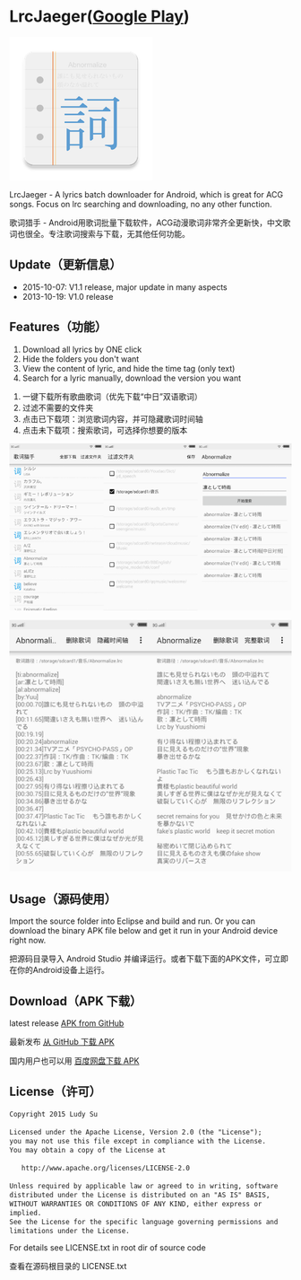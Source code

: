 # LrcJaeger([Google Play](https://play.google.com/store/apps/details?id=orz.ludysu.lrcjaeger))

![](docs/web_hi_res_256.png)

LrcJaeger - A lyrics batch downloader for Android, which is great for ACG songs. Focus on lrc searching and downloading, no any other function. 

歌词猎手 - Android用歌词批量下载软件，ACG动漫歌词非常齐全更新快，中文歌词也很全。专注歌词搜索与下载，无其他任何功能。 

## Update（更新信息）

<ul>
<li>2015-10-07: V1.1 release, major update in many aspects</li>
<li>2013-10-19: V1.0 release</li>
</ul>

## Features（功能）

<ol>
<li>Download all lyrics by ONE click</li>
<li>Hide the folders you don't want</li>
<li>View the content of lyric, and hide the time tag (only text)</li>
<li>Search for a lyric manually, download the version you want</li>
</ol>

<ol>
<li>一键下载所有歌曲歌词（优先下载“中日”双语歌词）</li>
<li>过滤不需要的文件夹</li>
<li>点击已下载项：浏览歌词内容，并可隐藏歌词时间轴</li>
<li>点击未下载项：搜索歌词，可选择你想要的版本</li>
</ol>

![](docs/screenshot1.png)

![](docs/screenshot2.png)

## Usage（源码使用）

Import the source folder into Eclipse and build and run. Or you can download the binary APK file below and get it run in your Android device right now.

把源码目录导入 Android Studio 并编译运行。或者下载下面的APK文件，可立即在你的Android设备上运行。

## Download（APK 下载）

latest release [APK from GitHub](https://github.com/LudySu/LrcJaeger/releases)

最新发布 [从 GitHub 下载 APK](https://github.com/LudySu/LrcJaeger/releases)

国内用户也可以用 [百度网盘下载 APK](http://pan.baidu.com/s/1sj22N6H#path=%252FLrcJaeger)

## License（许可）


    Copyright 2015 Ludy Su

    Licensed under the Apache License, Version 2.0 (the "License");
    you may not use this file except in compliance with the License.
    You may obtain a copy of the License at

       http://www.apache.org/licenses/LICENSE-2.0

    Unless required by applicable law or agreed to in writing, software
    distributed under the License is distributed on an "AS IS" BASIS,
    WITHOUT WARRANTIES OR CONDITIONS OF ANY KIND, either express or implied.
    See the License for the specific language governing permissions and
    limitations under the License.

For details see LICENSE.txt in root dir of source code

查看在源码根目录的 LICENSE.txt

